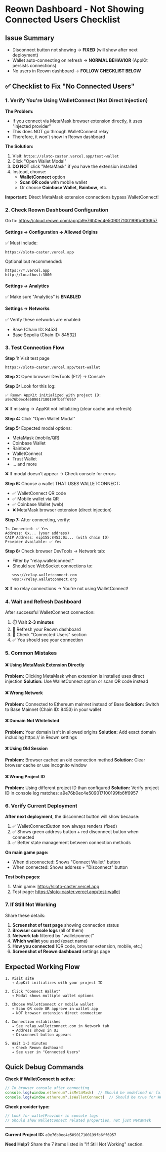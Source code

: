 # Reown Dashboard - Not Showing Connected Users Checklist

## Issue Summary
- Disconnect button not showing → **FIXED** (will show after next deployment)
- Wallet auto-connecting on refresh → **NORMAL BEHAVIOR** (AppKit persists connections)
- No users in Reown dashboard → **FOLLOW CHECKLIST BELOW**

## ✅ Checklist to Fix "No Connected Users"

### 1. Verify You're Using WalletConnect (Not Direct Injection)

**The Problem:**
- If you connect via MetaMask browser extension directly, it uses "injected provider"
- This does NOT go through WalletConnect relay
- Therefore, it won't show in Reown dashboard

**The Solution:**
1. Visit: `https://sloto-caster.vercel.app/test-wallet`
2. Click "Open Wallet Modal"
3. **DO NOT** click "MetaMask" if you have the extension installed
4. Instead, choose:
   - **WalletConnect** option
   - **Scan QR code** with mobile wallet
   - Or choose **Coinbase Wallet**, **Rainbow**, etc.

**Important:** Direct MetaMask extension connections bypass WalletConnect!

### 2. Check Reown Dashboard Configuration

Go to: https://cloud.reown.com/app/a9e76b0ec4e509017100199fb6ff6957

#### Settings → Configuration → Allowed Origins
✅ Must include:
```
https://sloto-caster.vercel.app
```

Optional but recommended:
```
https://*.vercel.app
http://localhost:3000
```

#### Settings → Analytics
✅ Make sure "Analytics" is **ENABLED**

#### Settings → Networks
✅ Verify these networks are enabled:
- Base (Chain ID: 8453)
- Base Sepolia (Chain ID: 84532)

### 3. Test Connection Flow

**Step 1:** Visit test page
```
https://sloto-caster.vercel.app/test-wallet
```

**Step 2:** Open browser DevTools (F12) → Console

**Step 3:** Look for this log:
```
✅ Reown AppKit initialized with project ID: a9e76b0ec4e509017100199fb6ff6957
```
❌ If missing → AppKit not initializing (clear cache and refresh)

**Step 4:** Click "Open Wallet Modal"

**Step 5:** Expected modal options:
- MetaMask (mobile/QR)
- Coinbase Wallet
- Rainbow
- WalletConnect
- Trust Wallet
- ... and more

❌ If modal doesn't appear → Check console for errors

**Step 6:** Choose a wallet THAT USES WALLETCONNECT:
- ✅ WalletConnect QR code
- ✅ Mobile wallet via QR
- ✅ Coinbase Wallet (web)
- ❌ MetaMask browser extension (direct injection)

**Step 7:** After connecting, verify:
```
Is Connected: ✅ Yes
Address: 0x... (your address)
CAIP Address: eip155:8453:0x... (with chain ID)
Provider Available: ✅ Yes
```

**Step 8:** Check browser DevTools → Network tab:
- Filter by "relay.walletconnect"
- Should see WebSocket connections to:
  ```
  wss://relay.walletconnect.com
  wss://relay.walletconnect.org
  ```

❌ If no relay connections → You're not using WalletConnect!

### 4. Wait and Refresh Dashboard

After successful WalletConnect connection:
1. ⏱️ Wait **2-3 minutes**
2. 🔄 Refresh your Reown dashboard
3. 👥 Check "Connected Users" section
4. ✅ You should see your connection

### 5. Common Mistakes

#### ❌ Using MetaMask Extension Directly
**Problem:** Clicking MetaMask when extension is installed uses direct injection
**Solution:** Use WalletConnect option or scan QR code instead

#### ❌ Wrong Network
**Problem:** Connected to Ethereum mainnet instead of Base
**Solution:** Switch to Base Mainnet (Chain ID: 8453) in your wallet

#### ❌ Domain Not Whitelisted
**Problem:** Your domain isn't in allowed origins
**Solution:** Add exact domain including https:// in Reown settings

#### ❌ Using Old Session
**Problem:** Browser cached an old connection method
**Solution:** Clear browser cache or use incognito window

#### ❌ Wrong Project ID
**Problem:** Using different project ID than configured
**Solution:** Verify project ID in console log matches: a9e76b0ec4e509017100199fb6ff6957

### 6. Verify Current Deployment

**After next deployment**, the disconnect button will show because:
1. ✅ WalletConnectButton now always renders (fixed)
2. ✅ Shows green address button + red disconnect button when connected
3. ✅ Better state management between connection methods

**On main game page:**
- When disconnected: Shows "Connect Wallet" button
- When connected: Shows address + "Disconnect" button

**Test both pages:**
1. Main game: https://sloto-caster.vercel.app
2. Test page: https://sloto-caster.vercel.app/test-wallet

### 7. If Still Not Working

Share these details:

1. **Screenshot of test page** showing connection status
2. **Browser console logs** (all of them)
3. **Network tab** filtered by "walletconnect"
4. **Which wallet** you used (exact name)
5. **How you connected** (QR code, browser extension, mobile, etc.)
6. **Screenshot of Reown dashboard** settings page

## Expected Working Flow

```
1. Visit site
   → AppKit initializes with your project ID

2. Click "Connect Wallet"  
   → Modal shows multiple wallet options

3. Choose WalletConnect or mobile wallet
   → Scan QR code OR approve in wallet app
   → NOT browser extension direct connection

4. Connection establishes
   → See relay.walletconnect.com in Network tab
   → Address shows in UI
   → Disconnect button appears

5. Wait 1-3 minutes
   → Check Reown dashboard
   → See user in "Connected Users"
```

## Quick Debug Commands

**Check if WalletConnect is active:**
```javascript
// In browser console after connecting
console.log(window.ethereum?.isMetaMask)  // Should be undefined or false for WC
console.log(window.ethereum?.isWalletConnect)  // Should be true for WC
```

**Check provider type:**
```javascript
// Look for walletProvider in console logs
// Should show WalletConnect related properties, not just MetaMask
```

---

**Current Project ID:** `a9e76b0ec4e509017100199fb6ff6957`

**Need Help?** Share the 7 items listed in "If Still Not Working" section.
